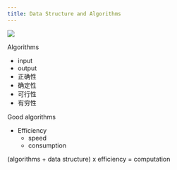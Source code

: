 ```yaml
---
title: Data Structure and Algorithms
---
```


![](http://ww4.sinaimg.cn/large/006tNbRwgw1f5wybqe74wj30l90a1dh3.jpg)

Algorithms
- input
- output
- 正确性
- 确定性
- 可行性
- 有穷性

Good algorithms
- Efficiency
  - speed
  - consumption

(algorithms + data structure) x efficiency = computation
